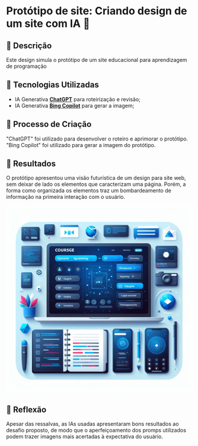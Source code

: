 # Protótipo de site: Criando design de um site com IA 🎨

## 📒 Descrição
Este design simula o protótipo de um site educacional para aprendizagem de programação

## 🤖 Tecnologias Utilizadas
- IA Generativa **[ChatGPT](https://chat.openai.com)** para roteirização e revisão;
- IA Generativa **[Bing Copilot](https://copilot.microsoft.com/)** para gerar a imagem;

## 🧐 Processo de Criação
"ChatGPT" foi utilizado para desenvolver o roteiro e aprimorar o protótipo. "Bing Copilot" foi utilizado para gerar a imagem do protótipo.

## 🚀 Resultados
O protótipo apresentou uma visão futurística de um design para site web, sem deixar de lado os elementos que caracterizam uma página. Porém, a forma como organizada os elementos traz um bombardeamento de informação na primeira interação com o usuário.

![LINK PARA O PODCAST AQUI](_e15ff659-d090-41b5-bd41-3c3b70133b34.jpg)

## 💭 Reflexão
Apesar das ressalvas, as IAs usadas apresentaram bons resultados ao desafio proposto, de modo que o aperfeiçoamento dos promps utilizados podem trazer imagens mais acertadas à expectativa do usuário.

